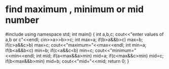 # find maximum , minimum or mid number
#include<iostream>
using namespace std;
int main()
{
int a,b,c;
cout<<"enter values of a,b or c"<<endl;
cin>>a>>b>>c;
int max=a;
if(b>a&&b>c)
 max=b;
if(c>a&&c>b)
 max=c;
 cout<<"maximum="<<max<<endl;
 int min=a;
if(b<a&&b<c)
 min=b;
if(c<a&&c<b)
 min=c;
 cout<<"minimum="<<min<<endl;
 int mid;
if(a<max&&a>min)
 mid=a;
if(c<max&&c>min)
 mid=c;
 if(b<max&&b>min)
 mid=b;
 cout<<"mid="<<mid;
 return 0;
}
 
